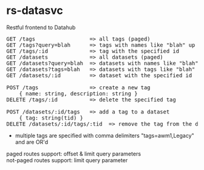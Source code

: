 # rs-datasvc
Restful frontend to Datahub
  
<pre>
GET /tags                 => all tags (paged)
GET /tags?query=blah      => tags with names like "blah" up to limit (default:10) 
GET /tags/:id             => tag with the specified id 
GET /datasets             => all datasets (paged)  
GET /datasets?query=blah  => datasets with names like "blah" up to limit (default:10)  
GET /datasets?tags=blah   => datasets with tags like "blah" (paged)  
GET /datasets/:id         => dataset with the specified id

POST /tags                => create a new tag
    { name: string, description: string }
DELETE /tags/:id          => delete the specified tag

POST /datasets/:id/tags   => add a tag to a dataset
    { tag: string(tid) }
DELETE /datasets/:id/tags/:tid  => remove the tag from the dataset
</pre>
* multiple tags are specified with comma delimiters "tags=awm1,Legacy" and are OR'd
  
paged routes support: offset & limit query parameters  
not-paged routes support: limit query parameter  
